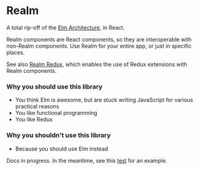 # Realm

A total rip-off of the [Elm Architecture](https://github.com/evancz/elm-architecture-tutorial/), in React.

Realm components are React components, so they are interoperable with non-Realm components. Use Realm for your entire app, or just in specific places.

See also [Realm Redux](https://github.com/acdlite/realm-redux), which enables the use of Redux extensions with Realm components.

### Why you should use this library

- You think Elm is awesome, but are stuck writing JavaScript for various practical reasons
- You like functional programming
- You like Redux

### Why you shouldn't use this library

- Because you should use Elm instead

Docs in progress. In the meantime, see this [test](https://github.com/acdlite/realm/blob/master/src/__tests__/realm-test.js) for an example.
